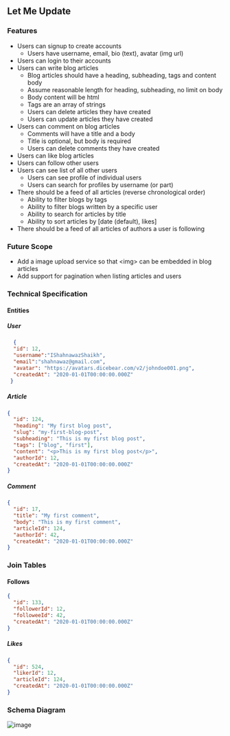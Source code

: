 ## Let Me Update

### Features
- Users can signup to create accounts
   - Users have username, email, bio (text), avatar (img url)
- Users can login to their accounts
- Users can write blog articles
  - Blog articles should have a heading, subheading, tags and content body
  - Assume reasonable length for heading, subheading, no limit on body
  - Body content will be html
  - Tags are an array of strings
  - Users can delete articles they have created
  - Users can update articles they have created
- Users can comment on blog articles
  - Comments will have a title and a body
  - Title is optional, but body is required
  - Users can delete comments they have created
- Users can like blog articles
- Users can follow other users
- Users can see list of all other users
  - Users can see profile of individual users
  - Users can search for profiles by username (or part)
- There should be a feed of all articles (reverse chronological order)
  - Ability to filter blogs by tags
  - Ability to filter blogs written by a specific user
  - Ability to search for articles by title
  - Ability to sort articles by [date (default), likes]
- There should be a feed of all articles of authors a user is following

### Future Scope
- Add a image upload service so that \<img\> can be embedded in blog articles
- Add support for pagination when listing articles and users


### Technical Specification

#### Entities

##### User
```json
  {
  "id": 12,
  "username":"IShahnawazShaikh",
  "email":"shahnawaz@gmail.com",
  "avatar": "https://avatars.dicebear.com/v2/johndoe001.png",
  "createdAt": "2020-01-01T00:00:00.000Z"
 }
```
##### Article

```json
{
  "id": 124,
  "heading": "My first blog post",
  "slug": "my-first-blog-post",
  "subheading": "This is my first blog post",
  "tags": ["blog", "first"],
  "content": "<p>This is my first blog post</p>",
  "authorId": 12,
  "createdAt": "2020-01-01T00:00:00.000Z"
}
```

##### Comment

```json
{
  "id": 17,
  "title": "My first comment",
  "body": "This is my first comment",
  "articleId": 124,
  "authorId": 42,
  "createdAt": "2020-01-01T00:00:00.000Z"
}

```


### Join Tables

#### Follows
```json
{
  "id": 133,
  "followerId": 12,
  "followeeId": 42,
  "createdAt": "2020-01-01T00:00:00.000Z"
}
```

##### Likes

```json
{
  "id": 524,
  "likerId": 12,
  "articleId": 124,
  "createdAt": "2020-01-01T00:00:00.000Z"
}
```

### Schema Diagram

![image](https://user-images.githubusercontent.com/1327050/168328390-12badd31-49f9-4a00-a3be-b94f7298e4fc.png)


